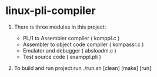 linux-pli-compiler
==================

1. There is three modules in this project:
    - PL/1 to Assembler compiler ( komppl.c )
    - Assembler to object code compiler ( kompassr.c )
    - Emulator and debugger ( absloadm.c )
    - Test source code ( examppl.pli )
    
2. To build and run project run ./run.sh [clean] [make] [run]
